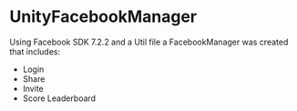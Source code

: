 # UnityFacebookManager

Using Facebook SDK 7.2.2 and a Util file a FacebookManager was created that includes:
- Login
- Share
- Invite
- Score Leaderboard

